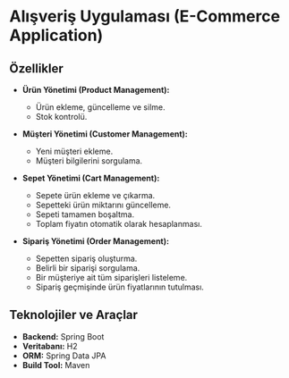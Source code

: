 # Alışveriş Uygulaması (E-Commerce Application)

## Özellikler

- **Ürün Yönetimi (Product Management):**
  - Ürün ekleme, güncelleme ve silme.
  - Stok kontrolü.

- **Müşteri Yönetimi (Customer Management):**
  - Yeni müşteri ekleme.
  - Müşteri bilgilerini sorgulama.

- **Sepet Yönetimi (Cart Management):**
  - Sepete ürün ekleme ve çıkarma.
  - Sepetteki ürün miktarını güncelleme.
  - Sepeti tamamen boşaltma.
  - Toplam fiyatın otomatik olarak hesaplanması.

- **Sipariş Yönetimi (Order Management):**
  - Sepetten sipariş oluşturma.
  - Belirli bir siparişi sorgulama.
  - Bir müşteriye ait tüm siparişleri listeleme.
  - Sipariş geçmişinde ürün fiyatlarının tutulması.

## Teknolojiler ve Araçlar

- **Backend:** Spring Boot
- **Veritabanı:** H2
- **ORM:** Spring Data JPA
- **Build Tool:** Maven



